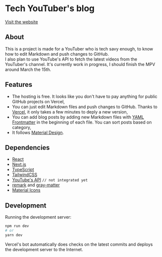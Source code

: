 # Tech YouTuber's blog

[Visit the website](https://brodie-robertson-website.vercel.app/)

## About

This is a project is made for a YouTuber who is tech savy enough, to know how to edit Markdown and push changes to GitHub.  
I also plan to use YouTube's API to fetch the latest videos from the YouTuber's channel.
It's currently work in progress, I should finish the MPV around March the 15th.

## Features

- The hosting is free. It looks like you don't have to pay anything for public GitHub projects on Vercel,
- You can just edit Markdown files and push changes to GitHub. Thanks to [Vercel](https://vercel.com/solutions/nextjs), it only takes a few minutes to deply a new version,
- You can add blog posts by adding new Markdown files with [YAML Frontmatter](https://docs.zettlr.com/en/core/yaml-frontmatter/) in the beginning of each file. You can sort posts based on category,
- It follows [Material Design](https://material.io/design).

## Dependencies

- [React](https://reactjs.org/)
- [Next.js](https://nextjs.org/)
- [TypeScript](https://www.typescriptlang.org/)
- [TailwindCSS](https://tailwindcss.com/)
- [YouTube's API](https://developers.google.com/youtube/v3/) `// not integrated yet`
- [remark](https://www.npmjs.com/package/remark) and [gray-matter](https://www.npmjs.com/package/gray-matter)
- [Material Icons](https://material.io/resources/icons)

## Development

Running the development server:

```bash
npm run dev
# or
yarn dev
```

Vercel's bot automatically does checks on the latest commits and deploys the development server to the Internet.
